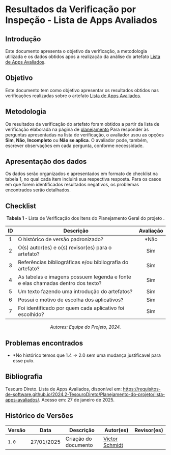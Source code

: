 # Resultados da Verificação por Inspeção - Lista de Apps Avaliados

## Introdução

Este documento apresenta o objetivo da verificação, a metodologia utilizada e os dados obtidos após a realização da análise do artefato [Lista de Apps Avaliados](https://requisitos-de-software.github.io/2024.2-MeuINSS/planejamento_do_projeto/lista-apps-avaliados/).

## Objetivo

Este documento tem como objetivo apresentar os resultados obtidos nas verificações realizadas sobre o artefato [Lista de Apps Avaliados](https://requisitos-de-software.github.io/2024.2-MeuINSS/planejamento_do_projeto/lista-apps-avaliados/).

## Metodologia

Os resultados da verificação do artefato foram obtidos a partir da lista de verificação elaborada na página de [planejamento](../entrega1/planej2-e1.md) Para responder às perguntas apresentadas na lista de verificação, o avaliador usou as opções **Sim**, **Não**, **Incompleto** ou **Não se aplica**. O avaliador pode, também, escrever observações em cada pergunta, conforme necessidade.

## Apresentação dos dados

Os dados serão organizados e apresentados em formato de checklist na tabela 1, no qual cada item incluirá sua respectiva resposta. Para os casos em que forem identificados resultados negativos, os problemas encontrados serão detalhados.

## Checklist

<center>

**Tabela 1** - Lista de Verificação dos Itens do Planejamento Geral do projeto .

|        ID        | Descrição                                                                                                           | Avaliação  |
| :--------------: | ------------------------------------------------------------------------------------------------------------------- | :--------: | 
| 1 | O histórico de versão padronizado? | *Não |
| 2 | O(s) autor(es) e o(s) revisor(es) para o artefato? | Sim |
| 3 | Referências bibliográficas e/ou bibliografia do artefato? | Sim |
| 4 | As tabelas e imagens possuem legenda e fonte e elas chamadas dentro dos texto? | Sim |
| 5 | Um texto fazendo uma introdução do artefatos? | Sim |
| 6 | Possui o motivo de escolha dos aplicativos? | Sim |
| 7 | Foi identificado por quem cada aplicativo foi escolhido? | Sim | 

_Autores: Equipe do Projeto, 2024._

</center>

## Problemas encontrados

- *No histórico temos que 1.4 -> 2.0 sem uma mudança justificavel para esse pulo.

## Bibliografia

Tesouro Direto. Lista de Apps Avaliados, disponível em: https://requisitos-de-software.github.io/2024.2-TesouroDireto/Planejamento-do-projeto/lista-apps-avaliados/. Acesso em: 27 de janeiro de 2025.


## Histórico de Versões

| Versão  | Data | Descrição | Autor(es) | Revisor(es) |
| -------- | ------ | ------ | ---------- | ---------- |
| `1.0` | 27/01/2025 | Criação do documento  | [Victor Schmidt](https://github.com/moonshinerd) |  |
